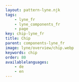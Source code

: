 ```yaml
---
layout: pattern-lyne.njk
tags: 
    - lyne_fr
    - lyne_components_fr
    - page
key: chip-lyne_fr
title: Chip
parent: components-lyne_fr
image: lyne/overview/chip.webp
keywords: chip
order: 80
availablelanguages: 
    - de
    - en
---
```

